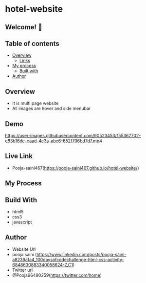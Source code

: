 # hotel-website

## Welcome! 👋

## Table of contents

- [Overview](#overview)
  - [Links](#links)
- [My process](#my-process)
  - [Built with](#built-with)
- [Author](#author)

## Overview 
- It is multi page website
- All images are hover and side menubar

## Demo

 
https://user-images.githubusercontent.com/90523453/155367702-e83b16de-eaad-4c3a-abe6-652f706bd7d7.mp4




## Live Link
- Pooja-saini467(https://pooja-saini467.github.io/hotel-website/)


## My Process
## Build With
- html5
- css3
- javascript

## Author
- Website Url
- pooja saini (https://www.linkedin.com/posts/pooja-saini-a8239a1a4_100daysofcodechallenge-html-css-activity-6848630883340058624-7_C1)
- Twitter url
- @Pooja96490259(https://twitter.com/home)

